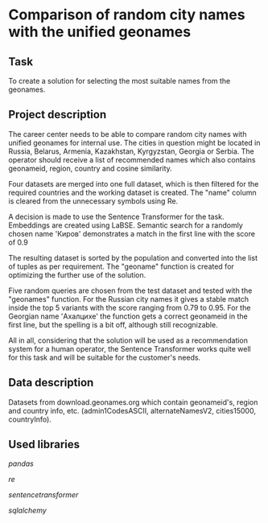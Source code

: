 # Comparison of random city names with the unified geonames

## Task 

To create a solution for selecting the most suitable names from the geonames.

## Project description 

The career center needs to be able to compare random city names with unified geonames for internal use. The cities in question might be located in Russia, Belarus, Armenia, Kazakhstan, Kyrgyzstan, Georgia or Serbia. The operator should receive a list of recommended names which also contains geonameid, region, country and cosine similarity. 

Four datasets are merged into one full dataset, which is then filtered for the required countries and the working dataset is created. The "name" column is cleared from the unnecessary symbols using Re.

A decision is made to use the Sentence Transformer for the task. Embeddings are created using LaBSE. Semantic search for a randomly chosen name 'Киров' demonstrates a match in the first line with the score of 0.9

The resulting dataset is sorted by the population and converted into the list of tuples as per requirement. The "geoname" function is created for optimizing the further use of the solution.

Five random queries are chosen from the test dataset and tested with the "geonames" function. For the Russian city names it gives a stable match inside the top 5 variants with the score ranging from 0.79 to 0.95. For the Georgian name 'Ахалцихе' the function gets a correct geonameid in the first line, but the spelling is a bit off, although still recognizable.

All in all, considering that the solution will be used as a recommendation system for a human operator, the Sentence Transformer works quite well for this task and will be suitable for the customer's needs.

## Data description

Datasets from download.geonames.org which contain geonameid's, region and country info, etc. (admin1CodesASCII, alternateNamesV2, cities15000, countryInfo).

## Used libraries
*pandas*

*re*

*sentencetransformer*

*sqlalchemy*
